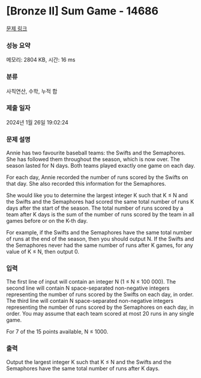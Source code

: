 # [Bronze II] Sum Game - 14686 

[문제 링크](https://www.acmicpc.net/problem/14686) 

### 성능 요약

메모리: 2804 KB, 시간: 16 ms

### 분류

사칙연산, 수학, 누적 합

### 제출 일자

2024년 1월 26일 19:02:24

### 문제 설명

<p>Annie has two favourite baseball teams: the Swifts and the Semaphores. She has followed them throughout the season, which is now over. The season lasted for N days. Both teams played exactly one game on each day.</p>

<p>For each day, Annie recorded the number of runs scored by the Swifts on that day. She also recorded this information for the Semaphores.</p>

<p>She would like you to determine the largest integer K such that K ≤ N and the Swifts and the Semaphores had scored the same total number of runs K days after the start of the season. The total number of runs scored by a team after K days is the sum of the number of runs scored by the team in all games before or on the K-th day.</p>

<p>For example, if the Swifts and the Semaphores have the same total number of runs at the end of the season, then you should output N. If the Swifts and the Semaphores never had the same number of runs after K games, for any value of K ≤ N, then output 0.</p>

### 입력 

 <p>The first line of input will contain an integer N (1 ≤ N ≤ 100 000). The second line will contain N space-separated non-negative integers representing the number of runs scored by the Swifts on each day, in order. The third line will contain N space-separated non-negative integers representing the number of runs scored by the Semaphores on each day, in order. You may assume that each team scored at most 20 runs in any single game.</p>

<p>For 7 of the 15 points available, N ≤ 1000.</p>

### 출력 

 <p>Output the largest integer K such that K ≤ N and the Swifts and the Semaphores have the same total number of runs after K days.</p>

